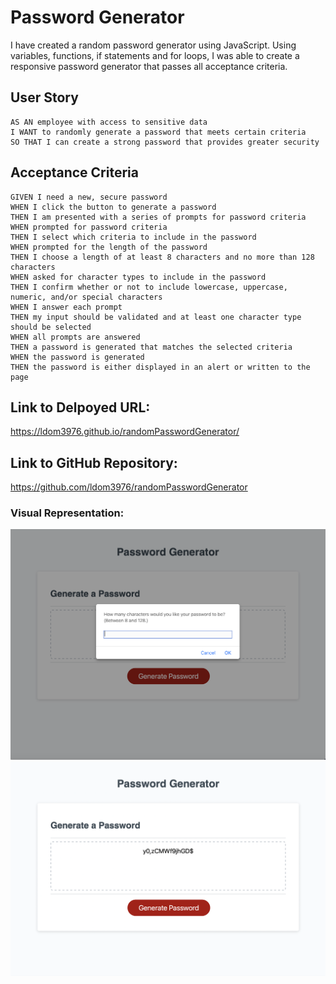 # Password Generator
I have created a random password generator using JavaScript. Using variables, functions, if statements and for loops, I was able to create a responsive password generator that passes all acceptance criteria.

## User Story

```
AS AN employee with access to sensitive data
I WANT to randomly generate a password that meets certain criteria
SO THAT I can create a strong password that provides greater security
```

## Acceptance Criteria

```
GIVEN I need a new, secure password
WHEN I click the button to generate a password
THEN I am presented with a series of prompts for password criteria
WHEN prompted for password criteria
THEN I select which criteria to include in the password
WHEN prompted for the length of the password
THEN I choose a length of at least 8 characters and no more than 128 characters
WHEN asked for character types to include in the password
THEN I confirm whether or not to include lowercase, uppercase, numeric, and/or special characters
WHEN I answer each prompt
THEN my input should be validated and at least one character type should be selected
WHEN all prompts are answered
THEN a password is generated that matches the selected criteria
WHEN the password is generated
THEN the password is either displayed in an alert or written to the page
```

## Link to Delpoyed URL: 
https://ldom3976.github.io/randomPasswordGenerator/
## Link to GitHub Repository: 
https://github.com/ldom3976/randomPasswordGenerator

### Visual Representation: 
![Alt text](assets/Screen%20Shot%202022-12-09%20at%209.54.02%20AM.png)
![Alt text](assets/Screen%20Shot%202022-12-09%20at%2010.10.30%20AM.png)

